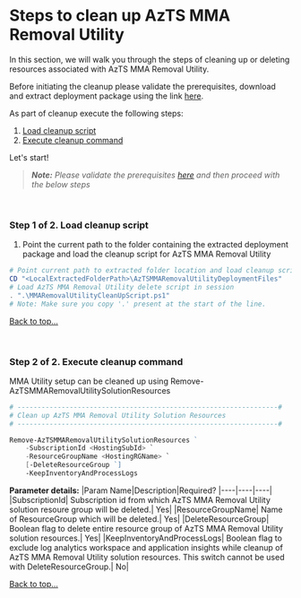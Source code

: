 # **Steps to clean up AzTS MMA Removal Utility**

In this section, we will walk you through the steps of cleaning up or deleting resources associated with AzTS MMA Removal Utility.

Before initiating the cleanup please validate the prerequisites, download and extract deployment package using the link [here](./Prerequisites.md).

As part of cleanup execute the following steps:

1. [Load cleanup script](#step-1-of-2-load-cleanup-script)
3. [Execute cleanup command](#step-2-of-2-execute-cleanup-command)

Let's start!

> _**Note:** Please validate the prerequisites [here](./Prerequisites.md) and then proceed with the below steps_

<br/>

### **Step 1 of 2. Load cleanup script**
 
 1. Point the current path to the folder containing the extracted deployment package and load the cleanup script for AzTS MMA Removal Utility <br/>

  ``` PowerShell
  # Point current path to extracted folder location and load cleanup script from the deployment folder 
  CD "<LocalExtractedFolderPath>\AzTSMMARemovalUtilityDeploymentFiles"
  # Load AzTS MMA Removal Utility delete script in session
  . ".\MMARemovalUtilityCleanUpScript.ps1"
  # Note: Make sure you copy '.' present at the start of the line.
  ```
[Back to top…](#steps-to-clean-up-azts-mma-removal-utility)

<br/>

### **Step 2 of 2. Execute cleanup command**  
MMA Utility setup can be cleaned up using Remove-AzTSMMARemovalUtilitySolutionResources

``` PowerShell
# -----------------------------------------------------------------#
# Clean up AzTS MMA Removal Utility Solution Resources
# -----------------------------------------------------------------#

Remove-AzTSMMARemovalUtilitySolutionResources ` 
    -SubscriptionId <HostingSubId> `
    -ResourceGroupName <HostingRGName> `
    [-DeleteResourceGroup `]
    -KeepInventoryAndProcessLogs

```

**Parameter details:**
|Param Name|Description|Required?
|----|----|----|
|SubscriptionId| Subscription id from which AzTS MMA Removal Utility solution resoure group will be deleted.| Yes|
|ResourceGroupName| Name of ResourceGroup which will be deleted.| Yes|
|DeleteResourceGroup| Boolean flag to delete entire resource group of AzTS MMA Removal Utility solution resources.| Yes|
|KeepInventoryAndProcessLogs| Boolean flag to exclude log analytics workspace and application insights while cleanup of AzTS MMA Removal Utility solution resources. This switch cannot be used with DeleteResourceGroup.| No|

[Back to top…](#steps-to-clean-up-azts-mma-removal-utility)

<br/>